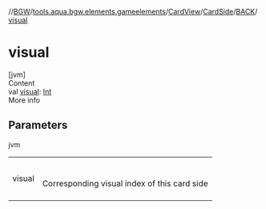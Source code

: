 //[BGW](../../../../../index.md)/[tools.aqua.bgw.elements.gameelements](../../../index.md)/[CardView](../../index.md)/[CardSide](../index.md)/[BACK](index.md)/[visual](visual.md)



# visual  
[jvm]  
Content  
val [visual](visual.md): [Int](https://kotlinlang.org/api/latest/jvm/stdlib/kotlin/-int/index.html)  
More info  


## Parameters  
  
jvm  
  
| | |
|---|---|
| <a name="tools.aqua.bgw.elements.gameelements/CardView.CardSide.BACK/visual/#/PointingToDeclaration/"></a>visual| <a name="tools.aqua.bgw.elements.gameelements/CardView.CardSide.BACK/visual/#/PointingToDeclaration/"></a><br><br>Corresponding visual index of this card side<br><br>|
  
  



